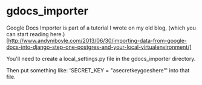 gdocs_importer
==============

Google Docs Importer is part of a tutorial I wrote on my old blog, (which you can start reading here.)[http://www.andymboyle.com/2013/06/30/importing-data-from-google-docs-into-django-step-one-postgres-and-your-local-virtualenvironment/]

You'll need to create a local_settings.py file in the gdocs_importer directory. 

Then put something like: 'SECRET_KEY = "asecretkeygoeshere"' into that file.
